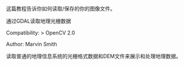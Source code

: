 这篇教程告诉你如何读取/保存的你的图像文件。

通过GDAL读取地理光栅数据

Compatibility: > OpenCV 2.0

Author: Marvin Smith

读取普通的地理信息系统的光栅格式数据和DEM文件来展示和处理地理数据。
